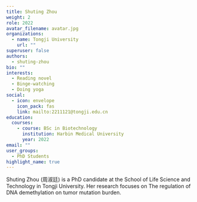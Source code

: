 ```yaml
---
title: Shuting Zhou
weight: 2
role: 2022
avatar_filename: avatar.jpg
organizations:
  - name: Tongji University
    url: ""
superuser: false
authors:
  - shuting-zhou
bio: ""
interests:
  - Reading novel
  - Binge-watching
  - Doing yoga
social:
  - icon: envelope
    icon_pack: fas
    link: mailto:2211121@tongji.edu.cn
education:
  courses:
    - course: BSc in Biotechnology
      institution: Harbin Medical University
      year: 2022
email: ""
user_groups:
  - PhD Students
highlight_name: true
---
```

Shuting Zhou (周淑廷) is a PhD candidate at the School of Life Science and Technology in Tongji University. Her research focuses on The regulation of DNA demethylation on tumor mutation burden.
